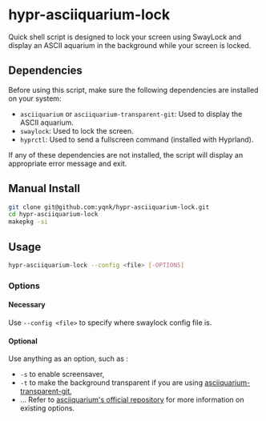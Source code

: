 # hypr-asciiquarium-lock
Quick shell script is designed to lock your screen using SwayLock and display an ASCII aquarium in the background while your screen is locked.

## Dependencies

Before using this script, make sure the following dependencies are installed on your system:

- `asciiquarium` or `asciiquarium-transparent-git`: Used to display the ASCII aquarium.
- `swaylock`: Used to lock the screen.
- `hyprctl`: Used to send a fullscreen command (installed with Hyprland).

If any of these dependencies are not installed, the script will display an appropriate error message and exit.

## Manual Install

```bash
git clone git@github.com:yqnk/hypr-asciiquarium-lock.git
cd hypr-asciiquarium-lock
makepkg -si
```

## Usage

```bash
hypr-asciiquarium-lock --config <file> [-OPTIONS]
```

### Options

#### Necessary

Use `--config <file>` to specify where swaylock config file is.

#### Optional

Use anything as an option, such as :
- `-s` to enable screensaver,
- `-t` to make the background transparent if you are using [asciiquarium-transparent-git](https://aur.archlinux.org/packages/asciiquarium-transparent-git),
- ...
Refer to [asciiquarium's official repository](https://github.com/cmatsuoka/asciiquarium) for more information on existing options.
